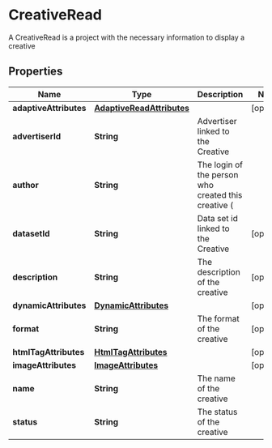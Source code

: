 

# CreativeRead

A CreativeRead is a project with the necessary information to display a creative

## Properties

| Name | Type | Description | Notes |
|------------ | ------------- | ------------- | -------------|
|**adaptiveAttributes** | [**AdaptiveReadAttributes**](AdaptiveReadAttributes.md) |  |  [optional] |
|**advertiserId** | **String** | Advertiser linked to the Creative |  |
|**author** | **String** | The login of the person who created this creative ( |  |
|**datasetId** | **String** | Data set id linked to the Creative |  [optional] |
|**description** | **String** | The description of the creative |  [optional] |
|**dynamicAttributes** | [**DynamicAttributes**](DynamicAttributes.md) |  |  [optional] |
|**format** | **String** | The format of the creative |  [optional] |
|**htmlTagAttributes** | [**HtmlTagAttributes**](HtmlTagAttributes.md) |  |  [optional] |
|**imageAttributes** | [**ImageAttributes**](ImageAttributes.md) |  |  [optional] |
|**name** | **String** | The name of the creative |  |
|**status** | **String** | The status of the creative |  |



